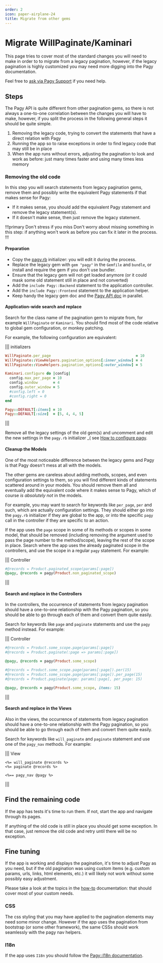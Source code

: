 ```yaml
---
order: 2
icon: paper-airplane-24
title: Migrate from other gems
---
```


# Migrate WillPaginate/Kaminari

This page tries to cover most of the standard changes you will need to make in order to to migrate from a legacy pagination,
however, if the legacy pagination is highly customized you may need more digging into the Pagy documentation.

Feel free to [ask via Pagy Support](https://github.com/ddnexus/pagy/discussions/categories/q-a) if you need help.

## Steps

The Pagy API is quite different from other pagination gems, so there is not always a one-to-one correlation between the changes
you will have to make, however, if you split the process in the following general steps it should be quite simple.

1. Removing the legacy code, trying to convert the statements that have a direct relation with Pagy
2. Running the app so to raise exceptions in order to find legacy code that may still be in place
3. When the app runs without errors, adjusting the pagination to look and work as before: just many times faster and using many
   times less memory

### Removing the old code

In this step you will search statements from legacy pagination gems, remove them and possibly write the equivalent Pagy statements
if that makes sense for Pagy:

- If it makes sense, you should add the equivalent Pagy statement and remove the legacy statement(s).
- If it doesn't make sense, then just remove the legacy statement.

!!!primary Don't stress if you miss
Don't worry about missing something in this step: if anything won't work as before you can fix it later in the process.
!!!

#### Preparation

- Copy the [pagy.rb](https://github.com/ddnexus/pagy/blob/master/lib/config/pagy.rb) initializer: you will edit it during the
  process.
- Replace the legacy gem with `gem "pagy"` in the `Gemfile` and `bundle`, or install and require the gem if you don't use bundler.
- Ensure that the legacy gem will not get loaded anymore (or it could mask some old statement still in place and not converted)
- Add the `include Pagy::Backend` statement to the application controller.
- Add the `include Pagy::Frontend` statement to the application helper.
- Keep handy the legacy gem doc and the [Pagy API doc](api/pagy.md) in parallel.

#### Application-wide search and replace

Search for the class name of the pagination gem to migrate from, for example `WillPaginate` or `Kaminari`. You should find most of
the code relative to global gem configuration, or monkey patching.

For example, the following configuration are equivalent:

||| initializers

```ruby
WillPaginate.per_page                                       = 10
WillPaginate::ViewHelpers.pagination_options[:inner_window] = 4
WillPaginate::ViewHelpers.pagination_options[:outer_window] = 5

Kaminari.configure do |config|
  config.max_per_page = 10
  config.window       = 4
  config.outer_window = 5
  #config.left = 0
  #config.right = 0
end

Pagy::DEFAULT[:items] = 10
Pagy::DEFAULT[:size]  = [5, 4, 4, 5]
```

|||

Remove all the legacy settings of the old gem(s) and uncomment and edit the new settings in the `pagy.rb` initializer _(
see [How to configure pagy](/quick-start.md#configure).

#### Cleanup the Models

One of the most noticeable difference between the legacy gems and Pagy is that Pagy doesn't mess at all with the models.

The other gems are careless about adding methods, scopes, and even configuration settings to them, so you will find different
kinds of statements scattered around in your models. You should remove them all and eventually add the equivalent code where it
makes sense to Pagy, which of course _is absolutely not_ in the models.

For example, you may want to search for keywords like `per_page`, `per` and such, which are actually configuration settings. They
should either go into the `pagy.rb` initializer if they are global to the app, or into the specific `pagy` call in the controller
if they are specific to an action.

If the app uses the `page` scope in some of its methods or scopes in some model, that should be removed (including removing the
argument used to pass the page number to the method/scope), leaving the rest of the scope in place. Search where the app uses the
already paginated scope in the controllers, and use the scope in a regular `pagy` statement. For example:

||| Controller

```ruby
#@records = Product.paginated_scope(params[:page])
@pagy, @records = pagy(Product.non_paginated_scope)
```

|||

#### Search and replace in the Controllers

In the controllers, the occurrence of statements from legacy pagination should have a one-to-one relationship with the Pagy
pagination, so you should be able to go through each of them and convert them quite easily.

Search for keywords like `page` and `paginate` statements and use the `pagy` method instead. For example:

||| Controller

```ruby
#@records = Product.some_scope.page(params[:page])
#@records = Product.paginate(:page => params[:page])

@pagy, @records = pagy(Product.some_scope)

#@records = Product.some_scope.page(params[:page]).per(15)
#@records = Product.some_scope.page(params[:page]).per_page(15)
#@records = Product.paginate(page: params[:page], per_page: 15)

@pagy, @records = pagy(Product.some_scope, items: 15)
```

|||

#### Search and replace in the Views

Also in the views, the occurrence of statements from legacy pagination should have a one-to-one relationship with the Pagy
pagination, so you should be able to go through each of them and convert them quite easily.

Search for keywords like `will_paginate` and `paginate` statement and use one of the `pagy_nav` methods. For example:

||| View

```erb
<%= will_paginate @records %>
<%= paginate @records %>

<%== pagy_nav @pagy %>
```

|||

## Find the remaining code

If the app has tests it's time to run them. If not, start the app and navigate through its pages.

If anything of the old code is still in place you should get some exception. In that case, just remove the old code and retry
until there will be no exception.

## Fine tuning

If the app is working and displays the pagination, it's time to adjust Pagy as you need, but if the old pagination was using
custom items (e.g. custom params, urls, links, html elements, etc.) it will likely not work without some possibly easy adjustment.

Please take a look at the topics in the [how-to](how-to.md) documentation: that should cover most of your custom needs.

### CSS

The css styling that you may have applied to the pagination elements may need some minor change. However if the app uses the
pagination from bootstrap (or some other framework), the same CSSs should work seamlessly with the pagy nav helpers.

### I18n

If the app uses `I18n` you should follow the [Pagy::I18n documentation](/docs/api/i18n).

